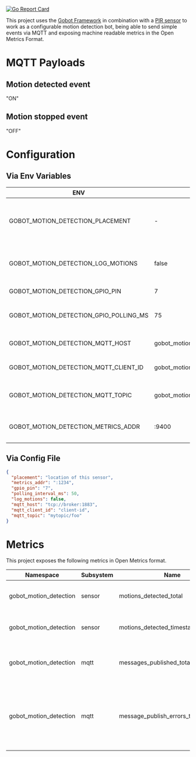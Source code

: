 [![Go Report Card](https://goreportcard.com/badge/github.com/soerenschneider/gobot-motion-detection)](https://goreportcard.com/report/github.com/soerenschneider/gobot-motion-detection)

This project uses the [Gobot Framework](https://gobot.io/) in combination with a [PIR sensor](https://gobot.io/documentation/drivers/pir-motion-sensor/) to work as a configurable motion detection bot, being able to send simple events via MQTT and exposing machine readable metrics in the Open Metrics Format.

# MQTT Payloads

## Motion detected event
"ON"

## Motion stopped event
"OFF"

# Configuration
## Via Env Variables
| ENV                                     | Default                           | Description                                      |
|-----------------------------------------|-----------------------------------|--------------------------------------------------|
| GOBOT_MOTION_DETECTION_PLACEMENT        | -                                 | Location short name of this motion detection bot |
| GOBOT_MOTION_DETECTION_LOG_MOTIONS      | false                             | Write a log message for every motion event       |
| GOBOT_MOTION_DETECTION_GPIO_PIN         | 7                                 | GPIO pin to poll                                 |
| GOBOT_MOTION_DETECTION_GPIO_POLLING_MS  | 75                                | GPIO polling frequency in milliseconds           |
| GOBOT_MOTION_DETECTION_MQTT_HOST        | gobot_motion_detection-$PLACEMENT | MQTT connection broker                           |
| GOBOT_MOTION_DETECTION_MQTT_CLIENT_ID   | gobot_motion_detection-$PLACEMENT | Client ID for the MQTT connection                |
| GOBOT_MOTION_DETECTION_MQTT_TOPIC       | gobot_motion_detection/$PLACEMENT | Topic to publish messages into                   |
| GOBOT_MOTION_DETECTION_METRICS_ADDR     | :9400                             | Prometheus http handler listen address           |

## Via Config File

```json
{
  "placement": "location of this sensor",
  "metrics_addr": ":1234",
  "gpio_pin": "7",
  "polling_interval_ms": 50,
  "log_motions": false,
  "mqtt_host": "tcp://broker:1883",
  "mqtt_client_id": "client-id",
  "mqtt_topic": "mytopic/foo"
}
```

# Metrics

This project exposes the following metrics in Open Metrics format.

| Namespace              | Subsystem | Name                               | Type    | Labels   | Help                                                              |
|------------------------|-----------|------------------------------------|---------|----------|-------------------------------------------------------------------|
| gobot_motion_detection | sensor    | motions_detected_total             | counter | placement | Total amount of detected motions                                  |
| gobot_motion_detection | sensor    | motions_detected_timestamp_seconds | gauge   | placement | Timestamp of the last detected motion                             |
| gobot_motion_detection | mqtt      | messages_published_total           | counter | placement | The amount of published MQTT messages                             |
| gobot_motion_detection | mqtt      | message_publish_errors_total       | counter | placement | Total amount of errors while trying to publish messages over MQTT |
